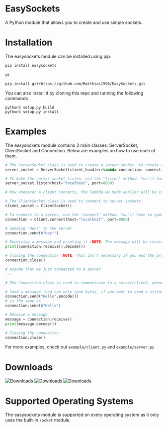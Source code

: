 # EasySockets
A Python module that allows you to create and use simple sockets.

# Installation
The easysockets module can be installed using pip.
```
pip install easysockets
```
or
```
pip install git+https://github.com/Matthias1590/EasySockets.git
```

You can also install it by cloning this repo and running the following commands
```
python3 setup.py build
python3 setup.py install
```

# Examples
The easysockets module contains 3 main classes: ServerSocket, ClientSocket and Connection. Below are examples on how to use each of them.
```py
# The ServerSocket class is used to create a server socket, to create an instance of the ServerSocket class you need a client handler, a client handler is a function that will be passed a connection, the client handler function can then, as the name suggests, handle the client/connection
server_socket = ServerSocket(client_handler=lambda connection: connection.send(b"Hello, world!"))  # This handler just sends "Hello, world!" and then closes the connection

# To make the server socket listen, use the "listen" method. You'll have to specify a host and port
server_socket.listen(host="localhost", port=8080)

# Now whenever a client connects, the lambda we made earlier will be called and will send "Hello, world!" to the client after which it'll close the connection
```
```py
# The ClientSocket class is used to connect to server sockets
client_socket = ClientSocket()

# To connect to a server, use the "connect" method. You'll have to specify the host and port the server is hosted on. This will return a connection that you can then use to communicate with the server
connection = client.connect(host="localhost", port=8080)

# Sending "Hey!" to the server
connection.send(b"Hey!")

# Receiving a message and printing it (NOTE: The message will be received as bytes, to turn it into a string you can use the decode method)
print(connection.receive().decode())

# Closing the connection (NOTE: This isn't necessary if you end the program but it's good practice to do it anyway)
connection.close()
```
```py
# Assume that we just connected to a server
...

# The Connection class is used to communicate to a server/client, whenever you connect to a server or have a client connect to you, you will be given a Connection instance, you cannot create Connections using the constructor

# Send a message (you can only send bytes, if you want to send a string, just encode it)
connection.send("Hello".encode())
# is the same as
connection.send(b"Hello")

# Receive a message
message = connection.receive()
print(message.decode())

# Closing the connection
connection.close()
```

For more examples, check out `example/client.py` and `example/server.py`

# Downloads
[![Downloads](https://pepy.tech/badge/easysockets)](https://pepy.tech/project/easysockets) [![Downloads](https://pepy.tech/badge/easysockets/month)](https://pepy.tech/project/easysockets) [![Downloads](https://pepy.tech/badge/easysockets/week)](https://pepy.tech/project/easysockets)

# Supported Operating Systems
The easysockets module is supported on every operating system as it only uses the built-in `socket` module.